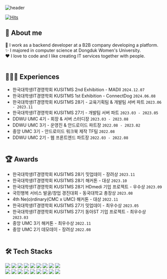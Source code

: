 
  
![header](https://capsule-render.vercel.app/api?type=waving&color=FDF5E6&height=250&section=header&text=Han%20Ho%20%20Jeong's%20Github&fontSize=50&animation=fadeIn)

​[![Hits](https://hits.seeyoufarm.com/api/count/incr/badge.svg?url=https%3A%2F%2Fgithub.com%2Fhojeong2747%2Fhit-counter&count_bg=%23D1D1D1&title_bg=%23555555&icon=&icon_color=%23E7E7E7&title=today%2Ftotal&edge_flat=false)](https://hits.seeyoufarm.com)

## 💬 About me
🌱 I work as a backend developer at a B2B company developing a platform.<br>
✨ I majored in computer science at Dongduk Women's University.<br>
❤️ I love to code and I like creating IT services together with people.<br><br>

## 🏃🏻‍➡️ Experiences
- 한국대학생IT경영학회 KUSITMS 2nd Exhibition - MADII `2024.12.07`
- 한국대학생IT경영학회 KUSITMS 1st Exhibition - ConnectDog `2024.06.08`
- 한국대학생IT경영학회 KUSITMS 28기 - 교육기획팀 & 개발팀 서버 파트 `2023.06 - 2023.11`
- 한국대학생IT경영학회 KUSITMS 27기 - 개발팀 서버 파트 `2023.03 - 2023.05`
- DDWU UMC 4기 - 회장 & 서버 스터디장 `2023.03 - 2023.08`
- DDWU UMC 3기 - 운영진 & 안드로이드 파트장 `2022.08 - 2023.02`
- 중앙 UMC 3기 - 안드로이드 워크북 제작 TF팀 `2022.08`
- DDWU UMC 2기 - 웹 프론트엔드 파트장 `2022.03 - 2022.08`<br><br>
  
## 🏆 Awards
- 한국대학생IT경영학회 KUSITMS 28기 밋업데이 - 장려상 `2023.11`
- 한국대학생IT경영학회 KUSITMS 28기 해커톤 - 대상 `2023.10`
- 한국대학생IT경영학회 KUSITMS 28기 HDmedi 기업 프로젝트 - 우수상 `2023.09`
- 국민행복 서비스 발굴/창업 경진대회 - 동국대학교 총장상 `2023.08`
- 4th Ne(o)rdinary(CMC x UMC) 해커톤 - 대상 `2022.11`
- 한국대학생IT경영학회 KUSITMS 27기 밋업데이 - 최우수상 `2023.05`
- 한국대학생IT경영학회 KUSITMS 27기 동아ST 기업 프로젝트 - 최우수상 `2023.03`
- 중앙 UMC 3기 해커톤 - 최우수상 `2022.11`
- 중앙 UMC 2기 데모데이 - 장려상 `2022.08`<br>
​
## 🛠️ Tech Stacks
<div>
<img src="https://img.shields.io/badge/Java-007396?style=flat&logo=java&logoColor=white">
<img src="https://img.shields.io/badge/Spring Boot-6DB33F?style=flat-square&logo=Spring Boot&logoColor=white"/>  
<img src="https://img.shields.io/badge/Docker-2496ED?style=flat-square&logo=Docker&logoColor=white"/>
<img src="https://img.shields.io/badge/Oracle-F80000?style=flat&logo=Oracle&logoColor=white">
<img src="https://img.shields.io/badge/MySQL-4479A1?style=flat&logo=MySQL&logoColor=white">

<img src="https://img.shields.io/badge/GitHub Actions-2088FF?style=flat-square&logo=GitHub Actions&logoColor=white"/>
<img src="https://img.shields.io/badge/AWS-FF9900?style=flat-square&logo=AWS&logoColor=white"/> 
<img src="https://img.shields.io/badge/Redis-527FFF?style=flat-square&logo=Redis&logoColor=white"/> 
<img src="https://img.shields.io/badge/Nginx-569A31?style=flat-square&logo=Nginx&logoColor=white"/> 
<br>

<img src="https://img.shields.io/badge/IntelliJ IDEA-000000?style=flat-square&logo=IntelliJ IDEA&logoColor=white"/>
<img src="https://img.shields.io/badge/Postman-FF6C37?style=flat-square&logo=Postman&logoColor=white"/>
<img src="https://img.shields.io/badge/Swagger-85EA2D?style=flat-square&logo=Swagger&logoColor=white"/> 

<img src="https://img.shields.io/badge/Git-F05032?style=flat&logo=Git&logoColor=white">
<img src="https://img.shields.io/badge/Github-181717?style=flat&logo=Github&logoColor=white">
<img src="https://img.shields.io/badge/GitLab-FC6D26?style=flat&logo=GitLab&logoColor=white">
<img src="https://img.shields.io/badge/Slack-4A154B?style=flat-square&logo=Slack&logoColor=white"/>
<img src="https://img.shields.io/badge/Notion-000000?style=flat-square&logo=Notion&logoColor=white"/>
<img src="https://img.shields.io/badge/Jira-0052CC?style=flat-square&logo=Jira&logoColor=white"/>
<br>

</div>
